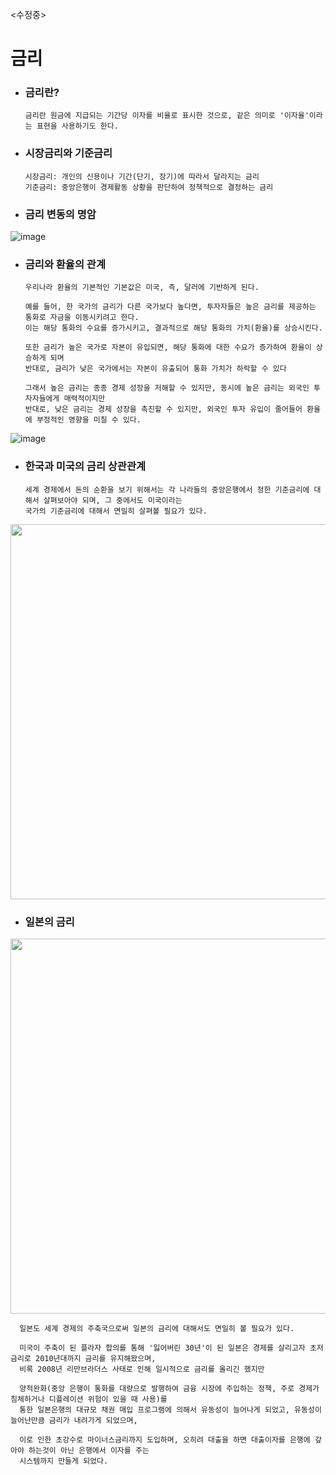 <수정중>

# 금리

* ### 금리란?

      금리란 원금에 지급되는 기간당 이자를 비율로 표시한 것으로, 같은 의미로 '이자율'이라는 표현을 사용하기도 한다.

* ### 시장금리와 기준금리
  
      시장금리: 개인의 신용이나 기간(단기, 장기)에 따라서 달라지는 금리
      기준금리: 중앙은행이 경제활동 상황을 판단하여 정책적으로 결정하는 금리
  
* ### 금리 변동의 명암

![image](https://github.com/5juman/we/assets/138484641/4c90311c-eadb-4419-83a5-1c86344d5c76)

* ### 금리와 환율의 관계

      우리나라 환율의 기본적인 기본값은 미국, 즉, 달러에 기반하게 된다.

      예를 들어, 한 국가의 금리가 다른 국가보다 높다면, 투자자들은 높은 금리를 제공하는 통화로 자금을 이동시키려고 한다.
      이는 해당 통화의 수요를 증가시키고, 결과적으로 해당 통화의 가치(환율)를 상승시킨다.
        
      또한 금리가 높은 국가로 자본이 유입되면, 해당 통화에 대한 수요가 증가하여 환율이 상승하게 되며
      반대로, 금리가 낮은 국가에서는 자본이 유출되어 통화 가치가 하락할 수 있다

      그래서 높은 금리는 종종 경제 성장을 저해할 수 있지만, 동시에 높은 금리는 외국인 투자자들에게 매력적이지만
      반대로, 낮은 금리는 경제 성장을 촉진할 수 있지만, 외국인 투자 유입이 줄어들어 환율에 부정적인 영향을 미칠 수 있다.
  
![image](https://github.com/5juman/we/assets/138484641/05ca04a4-942c-4e29-ad37-e0dcdd99c52d)

* ### 한국과 미국의 금리 상관관계   

      세계 경제에서 돈의 순환을 보기 위해서는 각 나라들의 중앙은행에서 정한 기준금리에 대해서 살펴보아야 되며, 그 중에서도 미국이라는
      국가의 기준금리에 대해서 면밀히 살펴볼 필요가 있다.

<img src="https://github.com/5juman/we/assets/138484641/db59ce40-54c0-4c18-a05b-b8bf5c51e1c2" width="800" height="600">

* ### 일본의 금리

<img src="https://github.com/5juman/we/assets/138484641/72be945a-6937-4757-aaf0-47c1cb12c004" width="800" height="600">

      일본도 세계 경제의 주축국으로써 일본의 금리에 대해서도 면밀히 볼 필요가 있다.

      미국이 주축이 된 플라자 합의를 통해 '잃어버린 30년'이 된 일본은 경제를 살리고자 초저금리로 2010년대까지 금리를 유지해왔으며,
      비록 2008년 리만브라더스 사태로 인해 일시적으로 금리를 올리긴 했지만
      
      양적완화(중앙 은행이 통화를 대량으로 발행하여 금융 시장에 주입하는 정책, 주로 경제가 침체하거나 디플레이션 위험이 있을 때 사용)를 
      통한 일본은행의 대규모 채권 매입 프로그램에 의해서 유동성이 늘어나게 되었고, 유동성이 늘어난만큼 금리가 내려가게 되었으며,
      
      이로 인한 초강수로 마이너스금리까지 도입하며, 오히려 대출을 하면 대출이자를 은행에 갚아야 하는것이 아닌 은행에서 이자를 주는 
      시스템까지 만들게 되었다.
      
      

